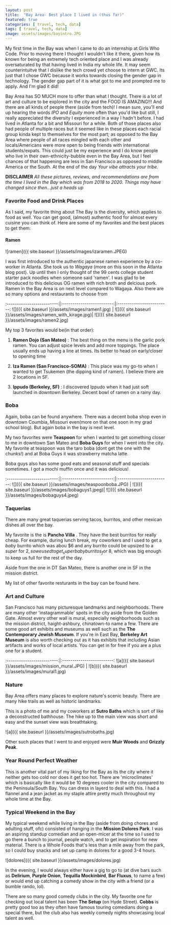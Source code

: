 ```yaml
---
layout: post
title:  "Bay Area- Best place I lived in (thus far)"
featured: true
categories: [ travel, tech, data]
tags: [ travel, tech, data]
image: assets/images/bayintro.JPG
---
```


My first time in the Bay was when I came to do an internship at Girls Who Code. Prior to moving there I thought I wouldn't like it there, given how its known for being an extremely tech oriented place and I was already oversaturated by that having lived in India my whole life. It may seem counterintuitve that I dislike the tech crowd yet choose to intern at GWC. Its just that I chose GWC because it works towards closing the gender gap in technology. The gender gap part of it is what got to me and prompted me to apply. And I'm glad it did!


<p>Bay Area has SO MUCH more to offer than what I thought. There is a lot of art and culture to be explored in the city and the FOOD IS AMAZING!!! And there are all kinds of people there (aside from tech)! I mean sure, you'll end up hearing the words <i>IPO</i> and <i>Equity</i> more often than you'd like but still, I really appreciated the diversity I experienced in a way I hadn't before. I had lived in Atlanta for a bit and Missouri for a while. Both of those places also had people of multiple races but it seemed like in these places each racial group kinda kept to themselves for the most part; as opposed to the Bay Area where people of all races mingled with each other and locals/Americans were more open to being friends with international students/expats.
This could just be my experience and I do know people who live in their own-ethnicity-bubble even in the Bay Area, but I feel chances of that happening are less in San Francisco as opposed to middle America or the South.
At the end of the day <i>Your vibe attracts your tribe.</i></p>

**DISCLAIMER**  _All these pictures, reviews, and recommendations are from the time I lived in the Bay which was from 2018 to 2020. Things may have changed since then...just a heads up_

###  Favorite Food and Drink Places

As I said, my favorite thing about The Bay is the diversity, which applies to food as well. You can get good, (almost) authentic food for almost every cuisine you can think of. Here are some of my favorites and the best places to get them:

#### Ramen

  ![ramen]({{ site.baseurl }}/assets/images/izaramen.JPEG)

  I was first introduced to the authentic japanese ramen experience by a co-worker in Atlanta. She took us to <i>Wagaya</i> (more on this soon in the Atlanta blog post). Up until then I only thought of the 99 cents college student starter pack noodles when someone said 'ramen'. I was glad to be introduced to this delicious OG ramen with rich broth and delcious pork. <br>
  Ramen in the Bay Area is on next level compared to Wagaya. Also there are so many options and restaurants to choose from


:-------------------------:|:-------------------------:|:-------------------------:
![]({{ site.baseurl }}/assets/images/ramen1.jpg)  |  ![]({{ site.baseurl }}/assets/images/ramen_with_kirage.jpg)|  ![]({{ site.baseurl }}/assets/images/ramen2.jpg)



My top 3 favorites would be(in that order):

1. **Ramen Dojo (San Mateo)** :
The best thing on the menu is the garlic pork ramen. You can adjust spice levels and add more toppings. The place usually ends up having a line at times. Its better to head on early/closer to opening time

2. **Iza Ramen (San Francisco-SOMA)** :
This place was my go-to when I wanted to get Tsukemen (the dipping kind of ramen). I believe there are 2 locations in SF.

3. **Ippudo (Berkeley, SF)** :
I discovered Ippudo when it had just soft launched in downtown Berkeley. Decent bowl of ramen on a rainy day.

### Boba

Again, boba can be found anywhere. There was a decent boba shop even in downtown Coumbia, Missouri even(more on that one soon in my grad school blog). But again boba in the bay is next level.

My two favorites were **Teaspoon** for when I wanted to get something closer to me in downtown San Mateo and **Boba Guys** for when I went into the city. My favorite at teaspoon was the taro boba (dont get the one with the chunks!) and at Boba Guys it was strawberry matcha latte.

Boba guys also has some good eats and seasonal stuff and specials sometimes. I got a mochi muffin once and it was delicious!

:-------------------------:|:-------------------------:|:-------------------------:
![]({{ site.baseurl }}/assets/images/teaspoonboba.JPG)  |  ![]({{ site.baseurl }}/assets/images/bobaguys1.jpeg)|  ![]({{ site.baseurl }}/assets/images/bobaguys4.jpeg)



### Taquerias

There are many great taquerias serving tacos, burritos, and other mexican dishes all over the bay.

My favorite is the is **Pancho Villa** . They have the best burritos for really cheap. For example, during lunch break, my coworkers and I used to get a _baby_ burrito which was abou $6 and any burrito could be upsized to a _super_ for $2, so we used to get _super baby burritos_ for ~$8, which was big enough to keep us full for the rest of the day.

Aside from the one in DT San Mateo, there is another one in SF in the mission district.


My list of other favorite resturants in the bay can be found here.

### Art and Culture

San Francisco has many picturesque landmarks and neighborhoods. There are many other 'instagrammable' spots in the city aside from the Golden Gate. Almost every other wall is mural, especially neighborhoods such as the mission district, haight-ashbury, chinatown-to name a few. There are some good art exhibits and museums as well such as the **The Contemporary Jewish Museum**. If you're in East Bay, **Berkeley Art Museum** is also worth checking out as it has exhibits that including Asian artifacts and works of local artists. You can get in for free if you are a plus one for a student.

:-------------------------:|:-------------------------:
![a]({{ site.baseurl }}/assets/images/mission_mural.JPG)  |  ![b]({{ site.baseurl }}/assets/images/mural1.jpg)



### Nature

Bay Area offers many places to explore nature's scenic beauty. There are many hike trails as well as historic landmarks.

This is a photo of me and my coworkers at **Sutro Baths** which is sort of like a deconstructed bathhouse. The hike up to the main view was short and easy and the sunset view was breathtaking.

![a]({{ site.baseurl }}/assets/images/sutrobaths.jpg)

Other such places that I went to and enjoyed were **Muir Woods** and **Grizzly Peak**.


### Year Round Perfect Weather

This is another vital part of my liking for the Bay as its the city where it neither gets too cold nor does it get too hot. There are 'microclimates' which is basically like it would be 10 degrees cooler in the city compared to the Peninsula/South Bay. You can dress in layerd to deal with this. I had a flannel and a jean jacket as my staple attire pretty much throughout my whole time at the Bay.

### Typical Weekend in the Bay

My typical weekend while living in the Bay (aside from doing chores and adulting stuff, ofc) consisted of hanging in the **Mission Dolores Park**. I was an aspiring standup comedian and an open-micer at the time so I used to go there a bunch to journal, people watch, and to get inspiration for new material. There is a Whole Foods that's less than a mile away from the park, so I could buy snacks and set up camp in dolores for a good 3-4 hours.

![dolores]({{ site.baseurl }}/assets/images/dolores.jpg)


In the evening, I would always either have a gig to go to (at dive bars such as **Delirium**, **Purple Onion**, **Tequilla Mockinbird**, **Bar Fluxus**, to name a few) or would end up catching a comedy show in the city with a friend (or a bumble rando, lol).



 There are so many good comedy clubs in the city. My favorite one for checking out local talent has been **The Setup** (on Hyde Street). **Cobbs** is pretty good too as they often have famous touring comedians doing a special there, but the club also has weekly comedy nights showcasing local talent as well.
